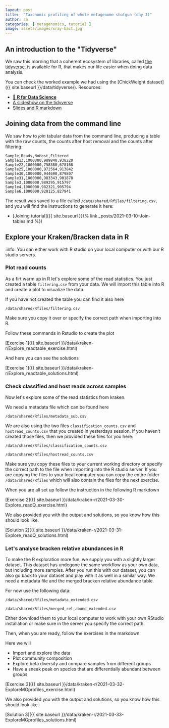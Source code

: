```yaml
---
layout: post
title:  "Taxonomic profiling of whole metagenome shotgun (day 3)"
author: ra
categories: [ metagenomics, tutorial ]
image: assets/images/xray-bact.jpg
---
```


## An introduction to the "Tidyverse"

We saw this morning that a coherent ecosystem of libraries, called [the tidyverse](https://www.tidyverse.org), is 
available for R, that makes our life easier when doing data analysis.

You can check the worked example we had using the [ChickWeight dataset]({{ site.baseurl }}/data/tidyverse/).
Resources:
* [:book: **R for Data Science**](https://r4ds.had.co.nz/index.html)
* [A slideshow on the tidyverse](https://oliviergimenez.github.io/intro_tidyverse/#13)
* [Slides and R markdown](https://github.com/LukaIgnjatovic/DataCamp_-_Track_-_Data_Scientist_with_R_-_Course_03_-_Introduction_to_the_Tidyverse)

## Joining data from the command line

We saw how to _join_ tabular data from the command line, producing a table with
the raw counts, the counts after host removal and the counts after filtering:
```
Sample,Reads,NoHost,Filtered
Sample13,1000000,989840,938220
Sample22,1000000,758380,678168
Sample25,1000000,972564,913842
Sample30,1000000,944690,879807
Sample31,1000000,983343,901878
Sample3,1000000,989295,915797
Sample4,1000000,982321,905794
Sample6,1000000,920125,827941
```

The result was saved to a file called `/data/shared/Rfiles/filtering.csv`, and you
will find the instructions to generate it here:

* [Joining tutorial]({{ site.baseurl }}{% link _posts/2021-03-10-Join-tables.md %})


## Explore your Kraken/Bracken data in R

 
:info: You can either work with R studio on your local computer or with our R studio servers. 

### Plot read counts

As a firt warm up in R let's explore some of the read statistics. 
You just created a table `filtering.csv` from your data. 
We will import this table into R and create a plot to visualize the data.

If you have not created the table you can find it also here

    /data/shared/Rfiles/filtering.csv

Make sure you copy it over or specify the correct path when importing into R.

Follow these commands in Rstudio to create the plot

[Exercise 1]({{ site.baseurl }}/data/kraken-r/Explore_readtable_exercise.html)

And here you can see the solutions

[Exercise 1]({{ site.baseurl }}/data/kraken-r/Explore_readtable_solutions.html)

### Check classified and host reads across samples

Now let's explore some of the read statistics from kraken.

We need a metadata file which can be found here

    /data/shared/Rfiles/metadata_sub.csv

We are also using the two files `classification_counts.csv` and `hostread_counts.csv` that you created in yesterdays session. If you haven’t created those files, then we provided these files for you here:

    /data/shared/Rfiles/classification_counts.csv

    /data/shared/Rfiles/hostread_counts.csv

Make sure you copy these files to your current working directory or specify the correct path to the file when importing into the R studio server.
If you are copying the files to your local computer you can copy the entire folder `/data/shared/Rfiles` which will also contain the files for the next exercise.

When you are all set up follow the instruction in the following R markdown

[Exercise 2]({{ site.baseurl }}/data/kraken-r/2021-03-30-Explore_readQ_exercise.html)

We also provided you with the output and solutions, so you know how this should look like. 

[Solution 2]({{ site.baseurl }}/data/kraken-r/2021-03-31-Explore_readQ_solutions.html)


### Let's analyse bracken relative abundances in R

To make the R exploration more fun, we supply you with a slightly larger dataset. This dataset has undegone the same workflow as your own data, but including more samples. After you run this with our dataset, you can also go back to your dataset and play with it as well in a similar way. We need a metadata file and the merged bracken relative abundance table.

For now use the following data:

    /data/shared/Rfiles/metadata_extended.csv

    /data/shared/Rfiles/merged_rel_abund_extended.csv

Either download them to your local computer to work with your own RStudio installation or make sure in the server you specify the correct path.

Then, when you are ready, follow the exercises in the markdown. 

Here we will

- Import and explore the data
- Plot community composition
- Explore beta diversity and compare samples from different groups
- Have a sneak peak on species that are differentially abundant between groups

[Exercise 3]({{ site.baseurl }}/data/kraken-r/2021-03-32-ExploreMGprofiles_exercise.html)

We also provided you with the output and solutions, so you know how this should look like. 

[Solution 3]({{ site.baseurl }}/data/kraken-r/2021-03-33-ExploreMGprofiles_solutions.html)